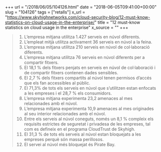 +++
url = "/2018/06/05/104126.html"
date = "2018-06-05T09:41:00+00:00"
slug = "104126"
tags = ["retalls"]
x_url = "https://www.skyhighnetworks.com/cloud-security-blog/12-must-know-statistics-on-cloud-usage-in-the-enterprise/"
title = "12 must-know statistics on cloud usage in the enterprise"
x_source = ""
+++


> 1. L’empresa mitjana utilitza 1.427 serveis en núvol diferents.
> 2. L’empleat mitjà utilitza activament 36 serveis en núvol a la feina.
> 3. L’empresa mitjana utilitza 210 serveis en núvol de col·laboració diferents.
> 4. L’empresa mitjana utilitza 76 serveis en núvol diferents per a compartir fitxers.
> 5. El 18,1 % dels fitxers penjats en serveis en núvol de col·laboració i de compartir fitxers contenen dades sensibles.
> 6. El 2,7 % dels fitxers compartits al núvol tenen permisos d’accés que els fan accessibles al públic.
> 7. El 71,3% de tots els serveis en núvol que s’utilitzen estan enfocats a les empreses i el 28,7 % els consumidors.
> 8. L’empresa mitjana experimenta 23,2 amenaces al mes relacionades amb el núvol.
> 9. L’empresa mitjana experimenta 10,9 amenaces al mes originades al seu interior relacionades amb el núvol.
> 10. Entre els serveis al núvol coneguts, només un 8,1 % compleix els requisits estrictes de seguretat i privadesa de les empreses, tal com es defineix en el programa CloudTrust de Skyhigh.
> 11. El 31,3 % de tots els serveis al núvol estan bloquejats a les empreses perquè són massa perillosos.
> 12. El servei al núvol més bloquejat és Pirate Bay.
